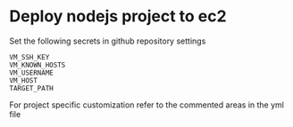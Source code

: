 # Deploy nodejs project to ec2  
Set the following secrets in github repository settings  
```
VM_SSH_KEY
VM_KNOWN_HOSTS
VM_USERNAME
VM_HOST
TARGET_PATH
```
For project specific customization refer to the commented areas in the yml file 